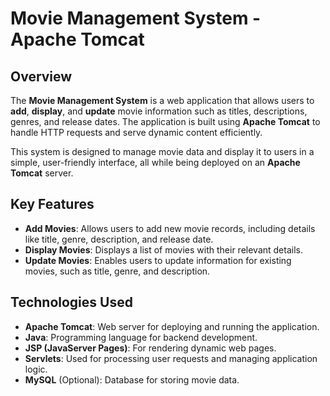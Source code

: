 
# Movie Management System - Apache Tomcat

## Overview

The **Movie Management System** is a web application that allows users to **add**, **display**, and **update** movie information such as titles, descriptions, genres, and release dates. The application is built using **Apache Tomcat** to handle HTTP requests and serve dynamic content efficiently.

This system is designed to manage movie data and display it to users in a simple, user-friendly interface, all while being deployed on an **Apache Tomcat** server.

## Key Features

- **Add Movies**: Allows users to add new movie records, including details like title, genre, description, and release date.
- **Display Movies**: Displays a list of movies with their relevant details.
- **Update Movies**: Enables users to update information for existing movies, such as title, genre, and description.

## Technologies Used

- **Apache Tomcat**: Web server for deploying and running the application.
- **Java**: Programming language for backend development.
- **JSP (JavaServer Pages)**: For rendering dynamic web pages.
- **Servlets**: Used for processing user requests and managing application logic.
- **MySQL** (Optional): Database for storing movie data.
